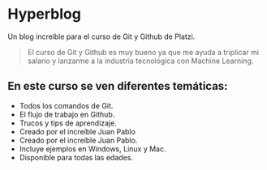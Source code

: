 # Hyperblog
Un blog increíble para el curso de Git y Github de Platzi.
>El curso de Git y Github es muy bueno ya que me ayuda a triplicar mi salario y lanzarme a la industria tecnológica con Machine Learning.

## En este curso se ven diferentes temáticas:
* Todos los comandos de Git.
* El flujo de trabajo en Github.
* Trucos y tips de aprendizaje.
* Creado por el increíble Juan Pablo
* Creado por el increíble Juan Pablo.
* Incluye ejemplos en Windows, Linux y Mac.
* Disponible para todas las edades.
